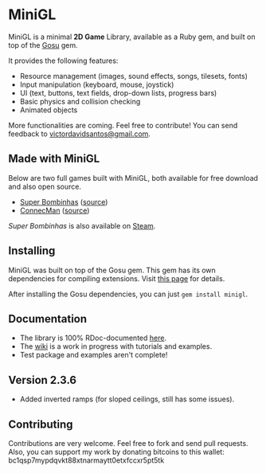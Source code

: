 # MiniGL

MiniGL is a minimal **2D Game** Library, available as a Ruby gem, and built on
top of the [Gosu](http://www.libgosu.org/) gem.

It provides the following features:

  * Resource management (images, sound effects, songs, tilesets, fonts)
  * Input manipulation (keyboard, mouse, joystick)
  * UI (text, buttons, text fields, drop-down lists, progress bars)
  * Basic physics and collision checking
  * Animated objects

More functionalities are coming. Feel free to contribute! You can send feedback
to victordavidsantos@gmail.com.

## Made with MiniGL

Below are two full games built with MiniGL, both available for free download and also open source.
* [Super Bombinhas](https://victords.itch.io/super-bombinhas) ([source](https://github.com/victords/super-bombinhas))
* [ConnecMan](https://victords.itch.io/connecman) ([source](https://github.com/victords/connecman))

*Super Bombinhas* is also available on [Steam](https://store.steampowered.com/app/1553840).

## Installing

MiniGL was built on top of the Gosu gem. This gem has its own dependencies for
compiling extensions. Visit
[this page](https://github.com/jlnr/gosu/wiki/Getting-Started-on-Linux) for
details.

After installing the Gosu dependencies, you can just `gem install minigl`.

## Documentation

  * The library is 100% RDoc-documented [here](http://www.rubydoc.info/gems/minigl).
  * The [wiki](https://github.com/victords/minigl/wiki) is a work in progress with tutorials and examples.
  * Test package and examples aren't complete!

## Version 2.3.6

  * Added inverted ramps (for sloped ceilings, still has some issues).

## Contributing

Contributions are very welcome. Feel free to fork and send pull requests.
Also, you can support my work by donating bitcoins to this wallet: bc1qsp7mypdqvkt88xtnarmaytt0etxfccxr5pt5tk
